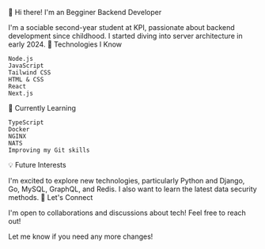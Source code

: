 👋 Hi there! I'm an Begginer Backend Developer

I'm a sociable second-year student at KPI, passionate about backend development since childhood. I started diving into server architecture in early 2024.
🌟 Technologies I Know

    Node.js
    JavaScript
    Tailwind CSS
    HTML & CSS
    React
    Next.js

🚀 Currently Learning

    TypeScript
    Docker
    NGINX
    NATS
    Improving my Git skills

💡 Future Interests

I'm excited to explore new technologies, particularly Python and Django, Go, MySQL, GraphQL, and Redis. I also want to learn the latest data security methods.
💬 Let's Connect

I'm open to collaborations and discussions about tech! Feel free to reach out!

Let me know if you need any more changes!

